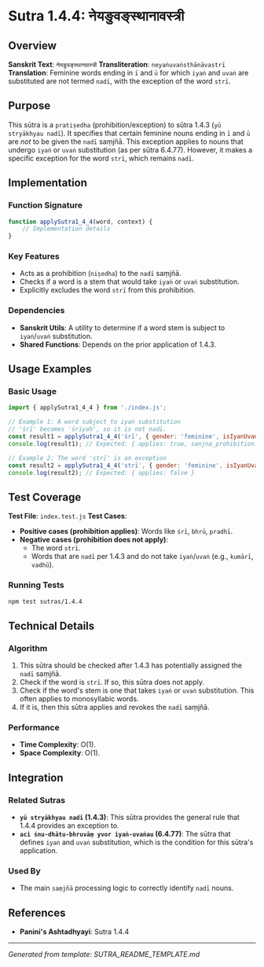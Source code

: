 # Sutra 1.4.4: नेयङुवङ्स्थानावस्त्री

## Overview

**Sanskrit Text**: `नेयङुवङ्स्थानावस्त्री`
**Transliteration**: `neyaṅuvaṅsthānāvastrī`
**Translation**: Feminine words ending in `ī` and `ū` for which `iyaṅ` and `uvaṅ` are substituted are not termed `nadī`, with the exception of the word `strī`.

## Purpose

This sūtra is a `pratiṣedha` (prohibition/exception) to sūtra 1.4.3 (`yū stryākhyau nadī`). It specifies that certain feminine nouns ending in `ī` and `ū` are *not* to be given the `nadī` saṃjñā. This exception applies to nouns that undergo `iyaṅ` or `uvaṅ` substitution (as per sūtra 6.4.77). However, it makes a specific exception for the word `strī`, which remains `nadī`.

## Implementation

### Function Signature
```javascript
function applySutra1_4_4(word, context) {
    // Implementation details
}
```

### Key Features
- Acts as a prohibition (`niṣedha`) to the `nadī` saṃjñā.
- Checks if a word is a stem that would take `iyaṅ` or `uvaṅ` substitution.
- Explicitly excludes the word `strī` from this prohibition.

### Dependencies
- **Sanskrit Utils**: A utility to determine if a word stem is subject to `iyaṅ`/`uvaṅ` substitution.
- **Shared Functions**: Depends on the prior application of 1.4.3.

## Usage Examples

### Basic Usage
```javascript
import { applySutra1_4_4 } from './index.js';

// Example 1: A word subject to iyaṅ substitution
// 'śrī' becomes 'śriyaḥ', so it is not nadī.
const result1 = applySutra1_4_4('śrī', { gender: 'feminine', isIyanUvanSthana: true });
console.log(result1); // Expected: { applies: true, sanjna_prohibition: 'nadī' }

// Example 2: The word 'strī' is an exception
const result2 = applySutra1_4_4('strī', { gender: 'feminine', isIyanUvanSthana: true });
console.log(result2); // Expected: { applies: false }
```

## Test Coverage

**Test File**: `index.test.js`
**Test Cases**:
- **Positive cases (prohibition applies)**: Words like `śrī`, `bhrū`, `pradhī`.
- **Negative cases (prohibition does not apply)**:
    - The word `strī`.
    - Words that are `nadī` per 1.4.3 and do not take `iyaṅ`/`uvaṅ` (e.g., `kumārī`, `vadhū`).

### Running Tests
```bash
npm test sutras/1.4.4
```

## Technical Details

### Algorithm
1. This sūtra should be checked after 1.4.3 has potentially assigned the `nadī` saṃjñā.
2. Check if the word is `strī`. If so, this sūtra does not apply.
3. Check if the word's stem is one that takes `iyaṅ` or `uvaṅ` substitution. This often applies to monosyllabic words.
4. If it is, then this sūtra applies and revokes the `nadī` saṃjñā.

### Performance
- **Time Complexity**: O(1).
- **Space Complexity**: O(1).

## Integration

### Related Sutras
- **`yū stryākhyau nadī` (1.4.3)**: This sūtra provides the general rule that 1.4.4 provides an exception to.
- **`aci śnu-dhātu-bhruvāṃ yvor iyaṅ-uvaṅau` (6.4.77)**: The sūtra that defines `iyaṅ` and `uvaṅ` substitution, which is the condition for this sūtra's application.

### Used By
- The main `saṃjñā` processing logic to correctly identify `nadī` nouns.

## References

- **Panini's Ashtadhyayi**: Sutra 1.4.4

---

*Generated from template: SUTRA_README_TEMPLATE.md*
